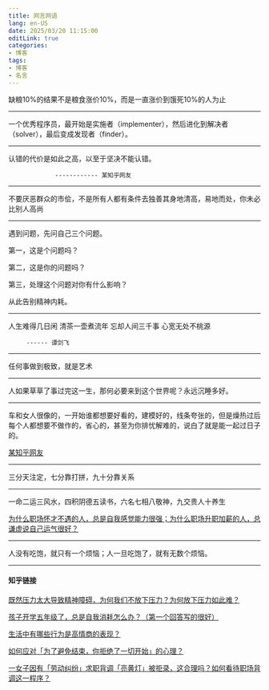 ```yaml
---
title: 网言网语
lang: en-US
date: 2025/03/20 11:15:00
editLink: true
categories: 
- 博客
tags: 
- 博客
- 名言
---
```


缺粮10%的结果不是粮食涨价10%，而是一直涨价到饿死10%的人为止


----------------------------

一个优秀程序员，最开始是实施者（implementer），然后进化到解决者（solver），最后变成发现者（finder）。

----------------------------

认错的代价是如此之高，以至于坚决不能认错。

                 ------------ 某知乎网友
               
----------------------------

不要厌恶群众的市侩，不是所有人都有条件去独善其身地清高，易地而处，你未必比别人高尚


----------------------------

遇到问题，先问自己三个问题。

第一，这是个问题吗？

第二，这是你的问题吗？

第三，处理这个问题对你有什么影响？

从此告别精神内耗。

----------------------------

人生难得几日闲
清茶一壶煮流年
忘却人间三千事
心宽无处不桃源

         ------ 谭剑飞

----------------------------

任何事做到极致，就是艺术


----------------------------

人如果草草了事过完这一生，那何必要来到这个世界呢？永远沉睡多好。

----------------------------

车和女人很像的，一开始谁都想要好看的，建模好的，线条夸张的，但是燥热过后每个人都想要不做作的，省心的，甚至为你排忧解难的，说白了就是能一起过日子的。

[某知乎网友](https://www.zhihu.com/question/1929300061390611893)

----------------------------

三分天注定，七分靠打拼，九十分靠关系

----------------------------

一命二运三风水，四积阴德五读书，六名七相八敬神，九交贵人十养生

[为什么职场怀才不遇的人，总是自我感觉能力很强；为什么职场升职加薪的人，总谦虚说自己运气很好？](https://www.zhihu.com/question/1929244008623904722)

----------------------------

人没有吃饱，就只有一个烦恼；人一旦吃饱了，就有无数个烦恼。

----------------------------


#### 知乎链接

[既然压力太大导致精神障碍，为何我们不放下压力？为何放下压力如此难？](https://www.zhihu.com/question/1923177374947730940)      

[孩子开学五年级了，总是自我消耗怎么办？（第一个回答写的很好）](https://www.zhihu.com/question/1933494923954485114)

[生活中有哪些行为是高情商的表现？](https://www.zhihu.com/question/35215759)

[如何应对「为了避免结束，你拒绝了一切开始」的心理？](https://www.zhihu.com/question/1936896040679744358)              

[一女子因有「劳动纠纷」求职背调「亮黄灯」被拒录，这合理吗？如何看待职场背调这一程序？](https://www.zhihu.com/question/1947686117672444732)
